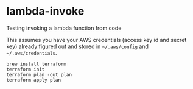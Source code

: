 # lambda-invoke
Testing invoking a lambda function from code

This assumes you have your AWS credentials (access key id and secret key) already figured out and stored in `~/.aws/config` and
`~/.aws/credentials`.

```
brew install terraform
terraform init
terraform plan -out plan
terraform apply plan
```
